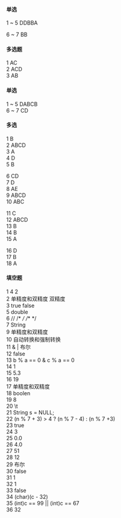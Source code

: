 #### 单选

1 ~ 5  DDBBA  

6 ~ 7  BB

#### 多选题

1  AC  
2  ACD  
3  AB

#### 单选

1 ~ 5  DABCB  
6 ~ 7  CD

#### 多选

1  B  
2  ABCD  
3  A  
4  D  
5  B

6  CD  
7  D  
8  AE  
9  ABCD  
10  ABC  

11  C  
12  ABCD  
13  B  
14  B  
15  A   
 
16  D  
17  B  
18  A

#### 填空题

1  4 2  
2  单精度和双精度   双精度  
3  true  false  
5  double  
6  //  /* */  /** */  
7  String  
9  单精度和双精度  
10  自动转换和强制转换  
11  &  |  布尔  
12  false  
13  b % a == 0 & c % a == 0  
14  1  
15  5.3  
16  19  
17  单精度和双精度   
18  boolen  
19  8  
20  \t  
21  String s = NULL;  
22  (n % 7 + 3) > 4 ? (n % 7 - 4) : (n % 7 +3)  
23  true  
24  3  
25  0.0  
26  4.0  
27  51  
28  12  
29  布尔  
30  false  
31  1  
32  1  
33  false  
34  (char)(c - 32)  
35  (int)c == 99 || (int)c == 67  
36  32 








